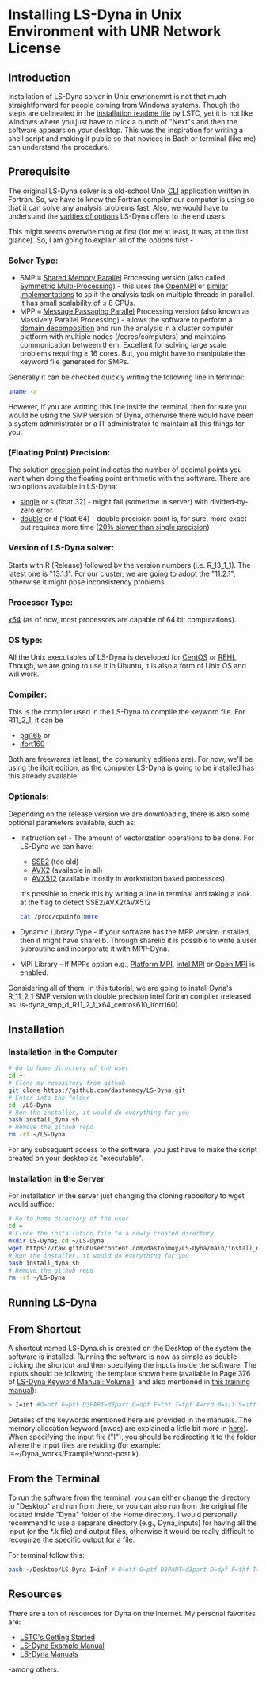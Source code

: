 # Installing LS-Dyna in Unix Environment with UNR Network License

## Introduction

Installation of LS-Dyna solver in Unix envrionemnt is not that much straightforward for people coming from Windows systems. Though the steps are delineated in the [installation readme file](https://ftp.lstc.com/user/ls-dyna/R11.2.1/README_installation.txt) by LSTC, yet it is not like windows where you just have to click a bunch of "Next"s and then the software appears on your desktop. This was the inspiration for writing a shell script and making it public so that novices in Bash or terminal (like me) can understand the procedure.

## Prerequisite

The original LS-Dyna solver is a old-school Unix [CLI](https://en.wikipedia.org/wiki/Command-line_interface) application written in Fortran. So, we have to know the Fortran compiler our computer is using so that it can solve any analysis problems fast. Also, we would have to understand the [varities of options](https://lsdyna.ansys.com/downloader-filter/) LS-Dyna offers to the end users.

This might seems overwhelming at first (for me at least, it was, at the first glance). So, I am going to explain all of the options first -

### Solver Type:

* SMP ≡ [Shared Memory Parallel](https://ftp.lstc.com/anonymous/outgoing/support/PRESENTATIONS/mpp_201305.pdf) Processing version (also called [Symmetric Multi-Processing](https://www.oasys-software.com/dyna/wp-content/uploads/2019/01/Webinar_MPP-LS-DYNA.pdf)) - this uses the [OpenMPI](https://www.open-mpi.org/) or [similar implementations](https://github.com/dastonmoy/LS-Dyna/edit/main/README.md#optionals) to split the analysis task on multiple threads in parallel. It has small scalability of $\leq$ 8 CPUs.
* MPP ≡ [Message Passaging Parallel](https://ftp.lstc.com/anonymous/outgoing/support/PRESENTATIONS/mpp_201305.pdf) Processing version (also known as Massively Parallel Processing) - allows the software to perform a [domain decomposition](https://www.oasys-software.com/dyna/wp-content/uploads/2019/01/Webinar_MPP-LS-DYNA.pdf) and run the analysis in a cluster computer platform with multiple nodes (/cores/computers) and maintains communication between them. Excellent for solving large scale problems requiring $\geq$ 16 cores. But, you might have to manipulate the keyword file generated for SMPs.

Generally it can be checked quickly writing the following line in terminal:

```bash
uname -a
```
However, if you are writting this line inside the terminal, then for sure you would be using the SMP version of Dyna, otherwise there would have been a system administrator or a IT administrator to maintain all this things for you.

### (Floating Point) Precision:

The solution [precision](https://en.wikipedia.org/wiki/Accuracy_and_precision) point indicates the number of decimal points you want when doing the floating point arithmetic with the software. There are two options available in LS-Dyna:

* [single](https://en.wikipedia.org/wiki/Double-precision_floating-point_format) or s (float 32) - might fail (sometime in server) with divided-by-zero error
* [double](https://en.wikipedia.org/wiki/Double-precision_floating-point_format) or d (float 64) - double precision point is, for sure, more exact but requires more time ([20% slower than single precision](https://wiki.anl.gov/tracc/LS-DYNA#:~:text=Double%2Dprecision%20jobs%20are%20likely%20to%20run%20about%2020%25%20slower%20than%20single%2Dprecision%20jobs))

### Version of LS-Dyna solver:

Starts with R (Release) followed by the version numbers (i.e. R_13_1_1). The latest one is "[13.1.1](https://ftp.lstc.com/anonymous/outgoing/support/FAQ/ReleaseNotes/)". For our cluster, we are going to adopt the "11.2.1", otherwise it might pose inconsistency problems.

### Processor Type:

[x64](https://en.wikipedia.org/wiki/64-bit_computing) (as of now, most processors are capable of 64 bit computations).

### OS type:

All the Unix executables of LS-Dyna is developed for [CentOS](https://g.co/kgs/dgSnZE) or [REHL](https://g.co/kgs/WqfnNB). Though, we are going to use it in Ubuntu, it is also a form of Unix OS and will work.

### Compiler:

This is the compiler used in the LS-Dyna to compile the keyword file. For R11_2_1, it can be 

* [pgi165](https://developer.nvidia.com/hpc-sdk) or
* [ifort160](https://www.intel.com/content/www/us/en/developer/tools/oneapi/fortran-compiler.html)

Both are freewares (at least, the community editions are). For now, we'll be using the ifort edition, as the computer LS-Dyna is going to be installed has this already available.

### Optionals:

Depending on the release version we are downloading, there is also some optional parameters available, such as:

* Instruction set - The amount of vectorization operations to be done. For LS-Dyna we can have: 
    * [SSE2](https://en.wikipedia.org/wiki/SSE2) (too old)
    * [AVX2](https://en.wikipedia.org/wiki/Advanced_Vector_Extensions) (available in all)
    * [AVX512](https://en.wikipedia.org/wiki/AVX-512) (available mostly in workstation based processors). 
    
    It's possible to check this by writing a line in terminal and taking a look at the flag to detect SSE2/AVX2/AVX512
    
    ```bash
    cat /proc/cpuinfo|more
    ```
* Dynamic Library Type - If your software has the MPP version installed, then it might have sharelib. Through sharelib it is possible to write a user subroutine and incorporate it with MPP-Dyna.

* MPI Library - If MPPs option e.g., [Platform MPI](https://www.ibm.com/mysupport/s/topic/0TO50000000IMtJGAW/platform-mpi), [Intel MPI](https://www.intel.com/content/www/us/en/developer/tools/oneapi/mpi-library.html) or [Open MPI](https://www.open-mpi.org/) is enabled.

Considering all of them, in this tutorial, we are going to install Dyna's R_11_2_1 SMP version with double precision intel fortran compiler (released as: ls-dyna_smp_d_R11_2_1_x64_centos610_ifort160).

## Installation

### Installation in the Computer

```bash
# Go to home directory of the user
cd ~
# Clone my repository from github
git clone https://github.com/dastonmoy/LS-Dyna.git
# Enter into the folder
cd ./LS-Dyna
# Run the installer, it would do everything for you
bash install_dyna.sh
# Remove the github repo
rm -rf ~/LS-Dyna
```
For any subsequent access to the software, you just have to make the script created on your desktop as "executable".

### Installation in the Server

For installation in the server just changing the cloning repository to wget would suffice:

```bash
# Go to home directory of the user
cd ~
# Clone the installation file to a newly created directory
mkdir LS-Dyna; cd ~/LS-Dyna
wget https://raw.githubusercontent.com/dastonmoy/LS-Dyna/main/install_dyna.sh
# Run the installer, it would do everything for you
bash install_dyna.sh
# Remove the github repo
rm -rf ~/LS-Dyna
```

## Running LS-Dyna

## From Shortcut

A shortcut named LS-Dyna.sh is created on the Desktop of the system the software is installed. Running the software is now as simple as double clicking the shortcut and then specifying the inputs inside the software. The inputs should be following the template shown here (available in Page 376 of [LS-Dyna Keyword Manual: Volume I](https://ftp.lstc.com/anonymous/outgoing/jday/manuals/LS-DYNA_Manual_Volume_I_R13.pdf), and also mentioned in [this training manual](http://fire.fsv.cvut.cz/ifer/2014-Training_school/Materials%20to%20software%20courses/LS-DYNA/Getting_started.pdf)):

```bash
> I=inf #O=otf G=ptf D3PART=d3part D=dpf F=thf T=tpf A=rrd M=sif S=iff H=iff Z=isf1 L=isf2 B=rlf W=root E=efl X=scl C=cpu K=kill V=vda Y=c3d BEM=bof {KEYWORD} {THERMAL} {COUPLE} {CASE} {PGPKEY} MEMORY=nwds MODULE=dll NCPU=ncpu PARA=para ENDTIME=time NCYCLE=ncycle JOBID=jobid D3PROP=d3prop GMINP=gminp GMOUT=gmout MCHECK=y MAP=map MAP1=map1 LAGMAP=lagmap LAGMAP1=lagmap1
```

Detailes of the keywords mentioned here are provided in the manuals. The memory allocation keyword (nwds) are explained a little bit more in [here](https://wiki.hpc.uconn.edu/index.php/LS-Dyna_Guide#:~:text=mpi%20command%20above.-,Memory%20allocation%20for%20ls%2Ddyna,-R10)). When specifying the input file ("I"), you should be redirecting it to the folder where the input files are residing (for example: I=~/Dyna_works/Example/wood-post.k).

## From the Terminal

To run the software from the terminal, you can either change the directory to "Desktop" and run from there, or you can also run from the original file located inside "Dyna" folder of the Home directory. I would personally recommend to use a separate directory (e.g., Dyna_inputs) for having all the input (or the \*.k file) and output files, otherwise it would be really difficult to recognize the specific output for a file.

For terminal follow this:

```bash
bash ~/Desktop/LS-Dyna I=inf # O=otf G=ptf D3PART=d3part D=dpf F=thf T=tpf A=rrd M=sif S=iff H=iff Z=isf1 L=isf2 B=rlf W=root E=efl X=scl C=cpu K=kill V=vda Y=c3d BEM=bof {KEYWORD} {THERMAL} {COUPLE} {CASE} {PGPKEY} MEMORY=nwds MODULE=dll NCPU=ncpu PARA=para ENDTIME=time NCYCLE=ncycle JOBID=jobid D3PROP=d3prop GMINP=gminp GMOUT=gmout MCHECK=y MAP=map MAP1=map1 LAGMAP=lagmap LAGMAP1=lagmap1
```

## Resources

There are a ton of resources for Dyna on the internet. My personal favorites are:
* [LSTC's Getting Started](https://ftp.lstc.com/anonymous/outgoing/jday/manuals/getting-started/GettingStarted.pdf)
* [LS-Dyna Example Manual](http://ftp.lstc.com/anonymous/outgoing/jday/manuals/Intro_Examples_Manual_DRAFT.pdf)
* [LS-Dyna Manuals](https://lsdyna.ansys.com/manuals/)

\-among others.
